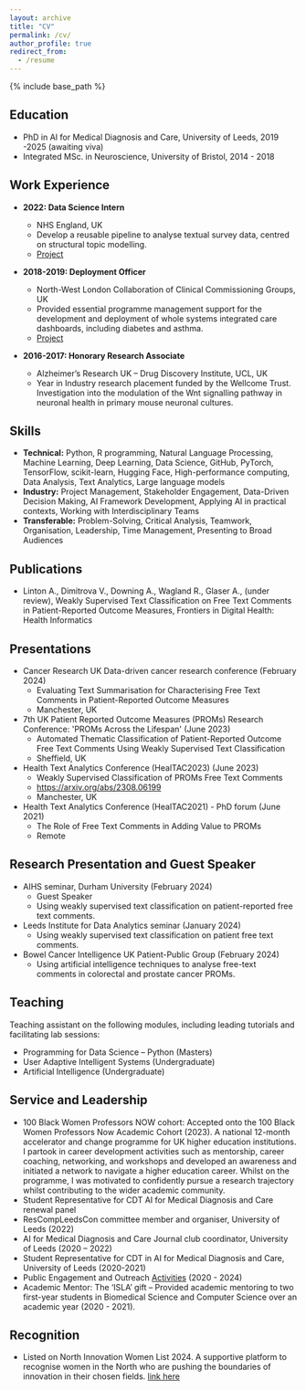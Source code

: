 ```yaml
---
layout: archive
title: "CV"
permalink: /cv/
author_profile: true
redirect_from:
  - /resume
---
```


{% include base_path %}

## Education
* PhD in AI for Medical Diagnosis and Care, University of Leeds, 2019 -2025 (awaiting viva)
* Integrated MSc. in Neuroscience, University of Bristol, 2014 - 2018

## Work Experience
* **2022: Data Science Intern** 
  * NHS England, UK
  * Develop a reusable pipeline to analyse textual survey data, centred on structural topic modelling. 
  * [Project](https://github.com/nhsx/stm-survey-text)

* **2018-2019: Deployment Officer** 
  * North-West London Collaboration of Clinical Commissioning Groups, UK
  * Provided essential programme management support for the development and deployment of whole systems integrated care dashboards, including diabetes and asthma.
  * [Project](https://www.nwlondonicb.nhs.uk/professionals/whole-systems-integrated-care-wsic?back_cID=409)
 
* **2016-2017: Honorary Research Associate**
  * Alzheimer’s Research UK – Drug Discovery Institute, UCL, UK
  * Year in Industry research placement funded by the Wellcome Trust. Investigation into the modulation of the Wnt signalling pathway in neuronal health in primary mouse neuronal cultures. 
  
## Skills
* **Technical:** Python, R programming, Natural Language Processing, Machine Learning, Deep Learning, Data Science, GitHub, PyTorch, TensorFlow, scikit-learn, Hugging Face, High-performance computing, Data Analysis, Text Analytics, Large language models
* **Industry:** Project Management, Stakeholder Engagement, Data-Driven Decision Making, AI Framework Development, Applying AI in practical contexts, Working with Interdisciplinary Teams
* **Transferable:** Problem-Solving, Critical Analysis, Teamwork, Organisation, Leadership, Time Management, Presenting to Broad Audiences


## Publications
* Linton A., Dimitrova V., Downing A., Wagland R., Glaser A., (under review), Weakly Supervised Text Classification on Free Text Comments in Patient-Reported Outcome Measures, Frontiers in Digital Health: Health Informatics
  
## Presentations
* Cancer Research UK Data-driven cancer research conference (February 2024)
  * Evaluating Text Summarisation for Characterising Free Text Comments in Patient-Reported Outcome Measures
  * Manchester, UK
* 7th UK Patient Reported Outcome Measures (PROMs) Research Conference: 'PROMs Across the Lifespan' (June 2023)
  * Automated Thematic Classification of Patient-Reported Outcome Free Text Comments Using Weakly Supervised Text Classification
  * Sheffield, UK
* Health Text Analytics Conference (HealTAC2023) (June 2023)
  * Weakly Supervised Classification of PROMs Free Text Comments
  * https://arxiv.org/abs/2308.06199
  * Manchester, UK   
* Health Text Analytics Conference (HealTAC2021) - PhD forum (June 2021)
  * The Role of Free Text Comments in Adding Value to PROMs
  * Remote

## Research Presentation and Guest Speaker
* AIHS seminar, Durham University (February 2024)
  * Guest Speaker
  * Using weakly supervised text classification on patient-reported free text comments.
* Leeds Institute for Data Analytics seminar (January 2024)
  * Using weakly supervised text classification on patient free text comments.
* Bowel Cancer Intelligence UK Patient-Public Group (February 2024)
  * Using artificial intelligence techniques to analyse free-text comments in colorectal and prostate cancer PROMs.

## Teaching 
Teaching assistant on the following modules, including leading tutorials and facilitating lab sessions:
* Programming for Data Science – Python (Masters)
* User Adaptive Intelligent Systems (Undergraduate)
* Artificial Intelligence (Undergraduate)
 
## Service and Leadership
* 100 Black Women Professors NOW cohort:  Accepted onto the 100 Black Women Professors Now Academic Cohort (2023). A national 12-month accelerator and change programme for UK higher education institutions. I partook in career development activities such as mentorship, career coaching, networking, and workshops and developed an awareness and initiated a network to navigate a higher education career. Whilst on the programme, I was motivated to confidently pursue a research trajectory whilst contributing to the wider academic community.
* Student Representative for CDT AI for Medical Diagnosis and Care renewal panel
* ResCompLeedsCon committee member and organiser, University of Leeds (2022)
* AI for Medical Diagnosis and Care Journal club coordinator, University of Leeds (2020 – 2022)
* Student Representative for CDT in AI for Medical Diagnosis and Care, University of Leeds (2020-2021)
* Public Engagement and Outreach [Activities](portfolio.html}) (2020 - 2024)
* Academic Mentor: The ‘ISLA’ gift – Provided academic mentoring to two first-year students in Biomedical Science and Computer Science over an academic year (2020 - 2021).

## Recognition 
* Listed on North Innovation Women List 2024. A supportive platform to recognise women in the North who are pushing the boundaries of innovation in their chosen fields. [link here](https://www.thenhsa.co.uk/2024/03/northinnovationwomen-2024-list-revealed/)


<!--  <ul>{% for post in site.publications reversed %}
    {% include archive-single-cv.html %}
  {% endfor %}</ul> -->
<!--  <ul>{% for post in site.talks reversed %}
    {% include archive-single-talk-cv.html  %}
  {% endfor %}</ul> -->

